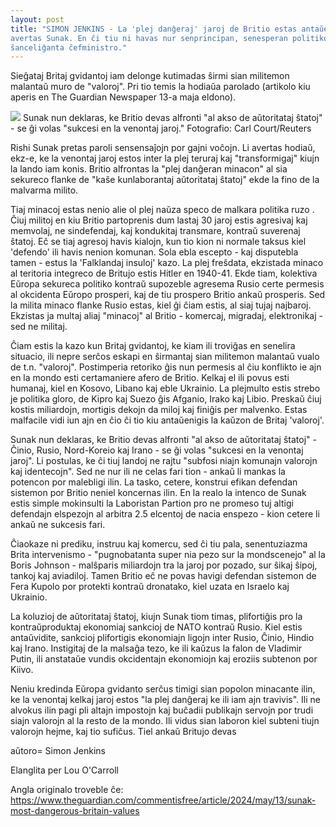 ```yaml
---
layout: post
title: "SIMON JENKINS - La 'plej danĝeraj' jaroj de Britio estas antaŭen,
avertas Sunak. En ĉi tiu ni havas nur senprincipan, senesperan politikon de
ŝanceliĝanta ĉefministro."
---
```


Sieĝataj Britaj gvidantoj iam delonge kutimadas ŝirmi sian militemon malantaŭ muro de "valoroj". Pri tio temis la hodiaŭa parolado (artikolo kiu aperis en The Guardian Newspaper 13-a maja eldono).



![](/assets/rishi_sunak.png)
Sunak nun deklaras, ke Britio devas alfronti "al akso de aŭtoritataj ŝtatoj" - se ĝi volas "sukcesi en la venontaj jaroj." Fotografio: Carl Court/Reuters


Rishi Sunak pretas paroli sensensaĵojn por gajni voĉojn. Li avertas hodiaŭ, ekz-e, ke la venontaj jaroj estos inter la plej teruraj kaj "transformigaj" kiujn la lando iam konis. Britio alfrontas la "plej danĝeran minacon" al sia sekureco flanke de "kaŝe kunlaborantaj aŭtoritataj ŝtatoj" ekde la fino de la malvarma milito.

Tiaj minacoj estas nenio alie ol plej naŭza speco de malkara politika ruzo
. Ĉiuj militoj en kiu Britio partoprenis dum lastaj 30 jaroj estis agresivaj kaj memvolaj, ne sindefendaj, kaj kondukitaj transmare, kontraŭ suverenaj ŝtatoj. Eĉ se tiaj agresoj havis kialojn, kun tio kion ni normale taksus kiel 'defendo' ili havis nenion komunan. Sola ebla escepto - kaj disputebla tamen - estus la 'Falklandaj insuloj' kazo. La plej freŝdata, ekzistada minaco al teritoria integreco de Britujo estis Hitler en 1940-41. Ekde tiam, kolektiva Eŭropa sekureca politiko kontraŭ supozeble agresema Rusio certe permesis al okcidenta Eŭropo prosperi, kaj de tiu prospero Britio ankaŭ prosperis. Sed la milita minaco flanke Rusio estas, kiel ĝi ĉiam estis, al siaj tujaj najbaroj. Ekzistas ja multaj aliaj "minacoj" al Britio - komercaj, migradaj, elektronikaj - sed ne militaj.

Ĉiam estis la kazo kun Britaj gvidantoj, ke kiam ili troviĝas en senelira situacio, ili nepre serĉos eskapi en ŝirmantaj sian militemon malantaŭ vualo de t.n. "valoroj". Postimperia retoriko ĝis nun permesis al ĉiu konflikto ie ajn en la mondo esti certamaniere afero de Britio. Kelkaj el ili povus esti humanaj, kiel en Kosovo, Libano kaj eble Ukrainio. La plejmulto estis strebo je politika gloro, de Kipro kaj Suezo ĝis Afganio, Irako kaj Libio. Preskaŭ ĉiuj kostis miliardojn, mortigis dekojn da miloj kaj finiĝis per malvenko. Estas malfacile vidi iun ajn en ĉio ĉi tio kiu antaŭenigis la kaŭzon de Britaj 'valoroj'.

Sunak nun deklaras, ke Britio devas alfronti "al akso de aŭtoritataj ŝtatoj" - Ĉinio, Rusio, Nord-Koreio kaj Irano - se ĝi volas "sukcesi en la venontaj jaroj". Li postulas, ke ĉi tiuj landoj ne rajtu "subfosi niajn komunajn valorojn kaj identecojn". Sed ne nur ili ne celas fari tion - ankaŭ li mankas la potencon por malebligi ilin. La tasko, cetere, konstrui efikan defendan sistemon por Britio neniel koncernas ilin. En la realo la intenco de Sunak estis simple mokinsulti la Laboristan Partion pro ne promeso tuj altigi defendajn elspezojn al arbitra 2.5 elcentoj de nacia enspezo - kion cetere li ankaŭ ne sukcesis fari.

Ĉiaokaze ni prediku, instruu kaj komercu, sed ĉi tiu pala, senentuziazma Brita intervenismo - "pugnobatanta super nia pezo sur la mondscenejo" al la Boris Johnson - malŝparis miliardojn tra la jaroj por pozado, sur ŝikaj ŝipoj, tankoj kaj aviadiloj. Tamen Britio eĉ ne povas havigi defendan sistemon de Fera Kupolo por protekti kontraŭ dronatako, kiel uzata en Israelo kaj Ukrainio.

La koluzioj de aŭtoritataj ŝtatoj, kiujn Sunak tiom timas, plifortiĝis pro la kontraŭproduktaj ekonomiaj sankcioj de NATO kontraŭ Rusio. Kiel estis antaŭvidite, sankcioj plifortigis ekonomiajn ligojn inter Rusio, Ĉinio, Hindio kaj Irano. Instigitaj de la malsaĝa tezo, ke ili kaŭzus la falon de Vladimir Putin, ili anstataŭe vundis okcidentajn ekonomiojn kaj eroziis subtenon por Kiivo.

Neniu kredinda Eŭropa gvidanto serĉus timigi sian popolon minacante ilin, ke la venontaj kelkaj jaroj estos "la plej danĝeraj ke ili iam ajn travivis". Ili ne alvokus ilin pagi pli altajn impostojn kaj buĉadii publikajn servojn por trudi siajn valorojn al la resto de la mondo. Ili vidus sian laboron kiel subteni tiujn valorojn hejme, kaj tio sufiĉus. Tiel ankaŭ Britujo devas

aŭtoro= Simon Jenkins

Elanglita per Lou O'Carroll



Angla originalo troveble ĉe:
https://www.theguardian.com/commentisfree/article/2024/may/13/sunak-most-dangerous-britain-values
